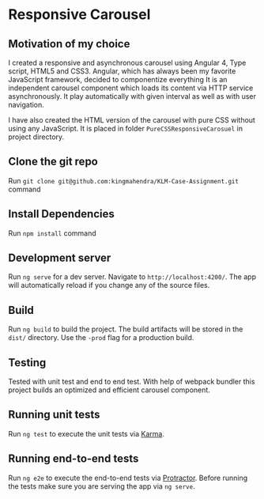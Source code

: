 # Responsive Carousel

## Motivation of my choice

I created a responsive and asynchronous carousel using Angular 4, Type script, HTML5 and CSS3.
Angular, which has always been my favorite JavaScript framework, decided to componentize everything
It is an independent carousel component which loads its content via HTTP service asynchronously.
It play automatically with given interval as well as with user navigation.

I have also created the HTML version of the carousel with pure CSS without using any JavaScript.
It is placed in folder `PureCSSResponsiveCarosuel` in project directory.


## Clone the git repo

Run `git clone git@github.com:kingmahendra/KLM-Case-Assignment.git` command

## Install Dependencies

Run `npm install` command

## Development server

Run `ng serve` for a dev server. Navigate to `http://localhost:4200/`. 
The app will automatically reload if you change any of the source files.

## Build

Run `ng build` to build the project. 
The build artifacts will be stored in the `dist/` directory. 
Use the `-prod` flag for a production build.

##  Testing
Tested with unit test and end to end test. With help of webpack bundler this project builds an optimized and efficient carousel component.

## Running unit tests

Run `ng test` to execute the unit tests via [Karma](https://karma-runner.github.io).

## Running end-to-end tests

Run `ng e2e` to execute the end-to-end tests via [Protractor](http://www.protractortest.org/).
Before running the tests make sure you are serving the app via `ng serve`.

